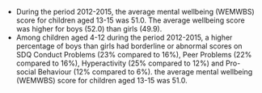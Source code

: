 * During the period 2012-2015, the average mental wellbeing (WEMWBS) score for children aged 13-15 was 51.0. The average wellbeing score was higher for boys (52.0) than girls (49.9).
* Among children aged 4-12 during the period 2012-2015, a higher percentage of boys than girls had borderline or abnormal scores on SDQ Conduct Problems (23% compared to 16%), Peer Problems (22% compared to 16%), Hyperactivity (25% compared to 12%) and Pro-social Behaviour (12% compared to 6%).  the average mental wellbeing (WEMWBS) score for children aged 13-15 was 51.0. 

